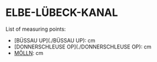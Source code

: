 # ELBE-LÜBECK-KANAL

List of measuring points:

* [BÜSSAU UP](./BÜSSAU UP): <Value topic="rivers/pegel-online/ELK/BUESSAU-UP/measurementValue"/> cm
* [DONNERSCHLEUSE OP](./DONNERSCHLEUSE OP): <Value topic="rivers/pegel-online/ELK/DONNERSCHLEUSE-OP/measurementValue"/> cm
* [MÖLLN](./MÖLLN): <Value topic="rivers/pegel-online/ELK/MOELLN/measurementValue"/> cm

